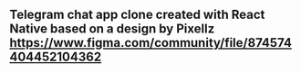## Telegram chat app clone created with React Native based on a design by Pixellz https://www.figma.com/community/file/874574404452104362
